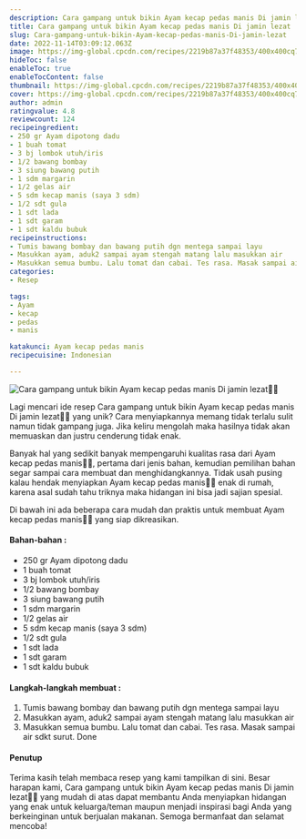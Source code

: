 ```yaml
---
description: Cara gampang untuk bikin Ayam kecap pedas manis Di jamin lezat"
title: Cara gampang untuk bikin Ayam kecap pedas manis Di jamin lezat
slug: Cara-gampang-untuk-bikin-Ayam-kecap-pedas-manis-Di-jamin-lezat
date: 2022-11-14T03:09:12.063Z
image: https://img-global.cpcdn.com/recipes/2219b87a37f48353/400x400cq70/photo.jpg
hideToc: false
enableToc: true
enableTocContent: false
thumbnail: https://img-global.cpcdn.com/recipes/2219b87a37f48353/400x400cq70/photo.jpg
cover: https://img-global.cpcdn.com/recipes/2219b87a37f48353/400x400cq70/photo.jpg
author: admin
ratingvalue: 4.8
reviewcount: 124
recipeingredient:
- 250 gr Ayam dipotong dadu
- 1 buah tomat
- 3 bj lombok utuh/iris
- 1/2 bawang bombay
- 3 siung bawang putih
- 1 sdm margarin
- 1/2 gelas air
- 5 sdm kecap manis (saya 3 sdm)
- 1/2 sdt gula
- 1 sdt lada
- 1 sdt garam
- 1 sdt kaldu bubuk
recipeinstructions:
- Tumis bawang bombay dan bawang putih dgn mentega sampai layu
- Masukkan ayam, aduk2 sampai ayam stengah matang lalu masukkan air
- Masukkan semua bumbu. Lalu tomat dan cabai. Tes rasa. Masak sampai air sdkt surut. Done
categories:
- Resep

tags:
- Ayam
- kecap
- pedas
- manis

katakunci: Ayam kecap pedas manis
recipecuisine: Indonesian

---
```


![Cara gampang untuk bikin Ayam kecap pedas manis Di jamin lezat👩‍🍳](https://img-global.cpcdn.com/recipes/2219b87a37f48353/400x400cq70/photo.jpg)

Lagi mencari ide resep Cara gampang untuk bikin Ayam kecap pedas manis Di jamin lezat👩‍🍳 yang unik? Cara menyiapkannya memang tidak terlalu sulit namun tidak gampang juga. Jika keliru mengolah maka hasilnya tidak akan memuaskan dan justru cenderung tidak enak.

Banyak hal yang sedikit banyak mempengaruhi kualitas rasa dari Ayam kecap pedas manis👩‍🍳, pertama dari jenis bahan, kemudian pemilihan bahan segar sampai cara membuat dan menghidangkannya. Tidak usah pusing kalau hendak menyiapkan Ayam kecap pedas manis👩‍🍳 enak di rumah, karena asal sudah tahu triknya maka hidangan ini bisa jadi sajian spesial.

Di bawah ini ada beberapa cara mudah dan praktis untuk membuat Ayam kecap pedas manis👩‍🍳 yang siap dikreasikan.

<!--inarticleads1-->

#### Bahan-bahan :

- 250 gr Ayam dipotong dadu
- 1 buah tomat
- 3 bj lombok utuh/iris
- 1/2 bawang bombay
- 3 siung bawang putih
- 1 sdm margarin
- 1/2 gelas air
- 5 sdm kecap manis (saya 3 sdm)
- 1/2 sdt gula
- 1 sdt lada
- 1 sdt garam
- 1 sdt kaldu bubuk

<!--inarticleads2-->

#### Langkah-langkah membuat :

1. Tumis bawang bombay dan bawang putih dgn mentega sampai layu
1. Masukkan ayam, aduk2 sampai ayam stengah matang lalu masukkan air
1. Masukkan semua bumbu. Lalu tomat dan cabai. Tes rasa. Masak sampai air sdkt surut. Done

#### Penutup

Terima kasih telah membaca resep yang kami tampilkan di sini. Besar harapan kami, Cara gampang untuk bikin Ayam kecap pedas manis Di jamin lezat👩‍🍳 yang mudah di atas dapat membantu Anda menyiapkan hidangan yang enak untuk keluarga/teman maupun menjadi inspirasi bagi Anda yang berkeinginan untuk berjualan makanan. Semoga bermanfaat dan selamat mencoba!